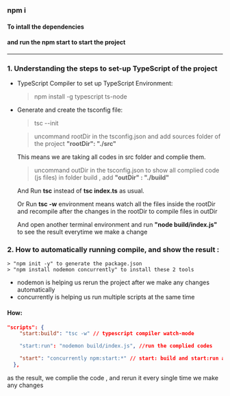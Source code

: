 ### npm i

#### To intall the dependencies

#### and run the npm start to start the project

---

### 1. Understanding the steps to set-up TypeScript of the project

- TypeScript Compiler to set up TypeScript Environment:
  > npm install -g typescript ts-node
- Generate and create the tsconfig file:

  > tsc --init <br/>

  > uncommand rootDir in the tsconfig.json and add sources folder of the project **"rootDir": "./src"** <br/>

  This means we are taking all codes in src folder and complie them.
  <br/>

  > uncommand outDir in the tsconfig.json to show all complied code (js files) in folder build , add **"outDir" : "./build"**

  And Run **tsc** instead of **tsc index.ts** as usual.<br/>

  Or Run **tsc -w** environment means watch all the files inside the rootDir and recompile after the changes in the rootDir to compile files in outDir

  And open another terminal environment and run **"node build/index.js"** to see the result everytime we make a change

### 2. How to automatically running compile, and show the result :

    > "npm init -y" to generate the package.json
    > "npm install nodemon concurrently" to install these 2 tools

- nodemon is helping us rerun the project after we make any changes automatically
- concurrently is helping us run multiple scripts at the same time

#### How:

```json
"scripts": {
    "start:build": "tsc -w" // typescript compiler watch-mode

    "start:run": "nodemon build/index.js", //run the complied codes

    "start": "concurrently npm:start:*" // start: build and start:run at the same time, use 1 command line npm start for one go
  },
```

as the result, we complie the code , and rerun it every single time we make any changes
